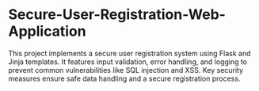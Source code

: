 # Secure-User-Registration-Web-Application
This project implements a secure user registration system using Flask and Jinja templates. It features input validation, error handling, and logging to prevent common vulnerabilities like SQL injection and XSS. Key security measures ensure safe data handling and a secure registration process.
